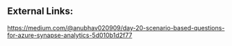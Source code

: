 ## External Links: 

<https://medium.com/@anubhav020909/day-20-scenario-based-questions-for-azure-synapse-analytics-5d010b1d2f77>


